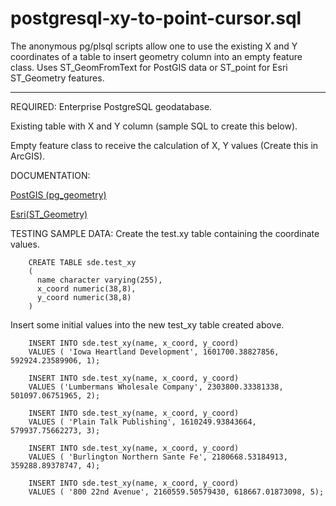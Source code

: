 postgresql-xy-to-point-cursor.sql
===================
The anonymous pg/plsql scripts allow one to use the existing X and Y coordinates of a table to insert geometry column into an empty feature class.  Uses ST_GeomFromText for PostGIS data or ST_point 	for Esri ST_Geometry features.

----------


REQUIRED:
Enterprise PostgreSQL geodatabase.

Existing table with X and Y column (sample SQL to create this below).

Empty feature class to receive the calculation of X, Y values (Create this in ArcGIS).


DOCUMENTATION:

[PostGIS (pg_geometry)][1]

[Esri(ST_Geometry)][2]


TESTING SAMPLE DATA:
Create the test.xy table containing the coordinate values.

		CREATE TABLE sde.test_xy
		(
		  name character varying(255),
		  x_coord numeric(38,8),
		  y_coord numeric(38,8)
		)
		
Insert some initial values into the new test_xy table created above.

		INSERT INTO sde.test_xy(name, x_coord, y_coord) 
		VALUES ( 'Iowa Heartland Development', 1601700.38827856, 592924.23589906, 1);
		
		INSERT INTO sde.test_xy(name, x_coord, y_coord) 
		VALUES ('Lumbermans Wholesale Company', 2303800.33381338, 501097.06751965, 2);
		
		INSERT INTO sde.test_xy(name, x_coord, y_coord) 
		VALUES ( 'Plain Talk Publishing', 1610249.93843664, 579937.75662273, 3);
		
		INSERT INTO sde.test_xy(name, x_coord, y_coord) 
		VALUES ( 'Burlington Northern Sante Fe', 2180668.53184913, 359288.89378747, 4);
		
		INSERT INTO sde.test_xy(name, x_coord, y_coord) 
		VALUES ( '800 22nd Avenue', 2160559.50579430, 618667.01873098, 5);
		
		
[1]:http://resources.arcgis.com/en/help/main/10.2/index.html#/ST_Geometry_storage_in_PostgreSQL/002p0000006s000000/
[2]:http://www.postgis.org/docs/ST_GeomFromText.html